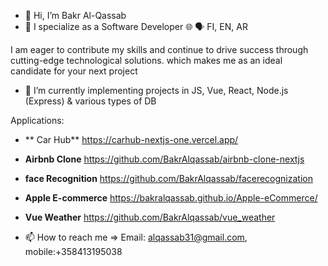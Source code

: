 - 👋 Hi, I’m Bakr Al-Qassab
- 👀 I specialize as a Software Developer
🌐 🗣️ FI, EN, AR

I am eager to contribute my skills and continue to drive success through cutting-edge technological solutions. which makes me as an ideal candidate for your next project

- 🌱 I’m currently implementing projects in JS, Vue, React, Node.js (Express) & various types of DB

Applications: 

- ** Car Hub**   https://carhub-nextjs-one.vercel.app/
- **Airbnb Clone**  https://github.com/BakrAlqassab/airbnb-clone-nextjs
- **face Recognition**  https://github.com/BakrAlqassab/facerecognization
- **Apple E-commerce**  https://bakralqassab.github.io/Apple-eCommerce/
- **Vue Weather**       https://github.com/BakrAlqassab/vue_weather




- 📫 How to reach me => 
Email: alqassab31@gmail.com, 
mobile:+358413195038

<!---
BakrAlqassab/BakrAlqassab is a ✨ special ✨ repository because its `README.md` (this file) appears on your GitHub profile.
You can click the Preview link to take a look at your changes.
--->
